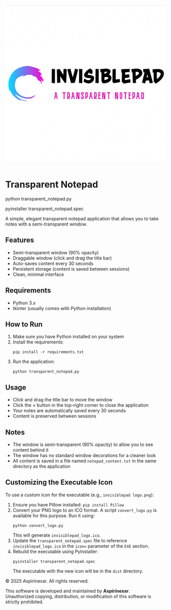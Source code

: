 ![InvisiblePad Logo](assets/logo/invisiblepad%20logo.png)


# Transparent Notepad
python transparent_notepad.py

pyinstaller transparent_notepad.spec

A simple, elegant transparent notepad application that allows you to take notes with a semi-transparent window.

## Features

- Semi-transparent window (90% opacity)
- Draggable window (click and drag the title bar)
- Auto-saves content every 30 seconds
- Persistent storage (content is saved between sessions)
- Clean, minimal interface

## Requirements

- Python 3.x
- tkinter (usually comes with Python installation)

## How to Run

1. Make sure you have Python installed on your system
2. Install the requirements:
   ```
   pip install -r requirements.txt
   ```
3. Run the application:
   ```
   python transparent_notepad.py
   ```

## Usage

- Click and drag the title bar to move the window
- Click the × button in the top-right corner to close the application
- Your notes are automatically saved every 30 seconds
- Content is preserved between sessions

## Notes

- The window is semi-transparent (90% opacity) to allow you to see content behind it
- The window has no standard window decorations for a cleaner look
- All content is saved in a file named `notepad_content.txt` in the same directory as the application 

## Customizing the Executable Icon

To use a custom icon for the executable (e.g., `invisiblepad logo.png`):

1. Ensure you have Pillow installed: `pip install Pillow`
2. Convert your PNG logo to an ICO format. A script `convert_logo.py` is available for this purpose. Run it using:
   ```
   python convert_logo.py
   ```
   This will generate `invisiblepad_logo.ico`.
3. Update the `transparent_notepad.spec` file to reference `invisiblepad_logo.ico` in the `icon=` parameter of the `EXE` section.
4. Rebuild the executable using PyInstaller:
   ```
   pyinstaller transparent_notepad.spec
   ```
   The executable with the new icon will be in the `dist` directory.

© 2025 Aspirinexar. All rights reserved.

This software is developed and maintained by **Aspirinexar**.  
Unauthorized copying, distribution, or modification of this software is strictly prohibited.

